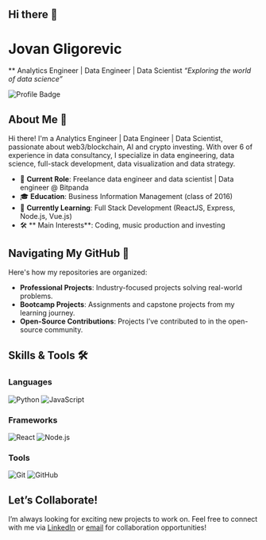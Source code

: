 ## Hi there 👋

# Jovan Gligorevic

** Analytics Engineer | Data Engineer | Data Scientist
*“Exploring the world of data science”*

![Profile Badge](https://img.shields.io/badge/-GitHub_Profile-blue?style=for-the-badge&logo=github)

## About Me 👋

Hi there! I'm a Analytics Engineer | Data Engineer | Data Scientist, passionate about web3/blockchain, AI and crypto investing.
With over 6 of experience in data consultancy, I specialize in data engineering, data science, full-stack development, data visualization and data strategy.

- 💼 **Current Role**: Freelance data engineer and data scientist | Data engineer @ Bitpanda
- 🎓 **Education**: Business Information Management (class of 2016)
- 🌱 **Currently Learning**: Full Stack Development (ReactJS, Express, Node.js, Vue.js)
- 🛠️ ** Main Interests**: Coding, music production and investing

## Navigating My GitHub 📂

Here's how my repositories are organized:

- **Professional Projects**: Industry-focused projects solving real-world problems.
- **Bootcamp Projects**: Assignments and capstone projects from my learning journey.
- **Open-Source Contributions**: Projects I’ve contributed to in the open-source community.

## Skills & Tools 🛠️

### Languages
![Python](https://img.shields.io/badge/-Python-blue?style=flat-square&logo=python)
![JavaScript](https://img.shields.io/badge/-JavaScript-yellow?style=flat-square&logo=javascript)

### Frameworks
![React](https://img.shields.io/badge/-React-blue?style=flat-square&logo=react)
![Node.js](https://img.shields.io/badge/-Node.js-green?style=flat-square&logo=node.js)

### Tools
![Git](https://img.shields.io/badge/-Git-orange?style=flat-square&logo=git)
![GitHub](https://img.shields.io/badge/-GitHub-black?style=flat-square&logo=github)

## Let’s Collaborate!

I’m always looking for exciting new projects to work on.
Feel free to connect with me via [LinkedIn](https://www.linkedin.com/in/jgligorevic/) or [email](jovanglig@hotmail.com) for collaboration opportunities!
